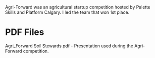 Agri-Forward was an agricultural startup competition hosted by Palette Skills and Platform Calgary.  I led the team that won 1st place.

# PDF Files

Agri_Forward Soil Stewards.pdf - Presentation used during the Agri-Forward competition.
